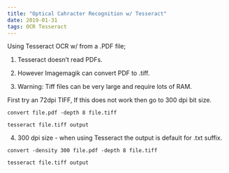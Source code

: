 ```yaml
---
title: "Optical Cahracter Recognition w/ Tesseract"
date: 2019-01-31
tags: OCR Tesseract
---
```


Using Tesseract OCR w/ from a .PDF file;

1. Tesseract doesn’t read PDFs.

2. However Imagemagik can convert PDF to .tiff.

3. Warning: Tiff files can be very large and require lots of RAM.

First try an 72dpi TIFF, If this does not work then go to 300 dpi bit size.

```
convert file.pdf -depth 8 file.tiff

tesseract file.tiff output
```

4. 300 dpi size - when using Tesseract the output is default for .txt suffix.

```
convert -density 300 file.pdf -depth 8 file.tiff

tesseract file.tiff output
```


